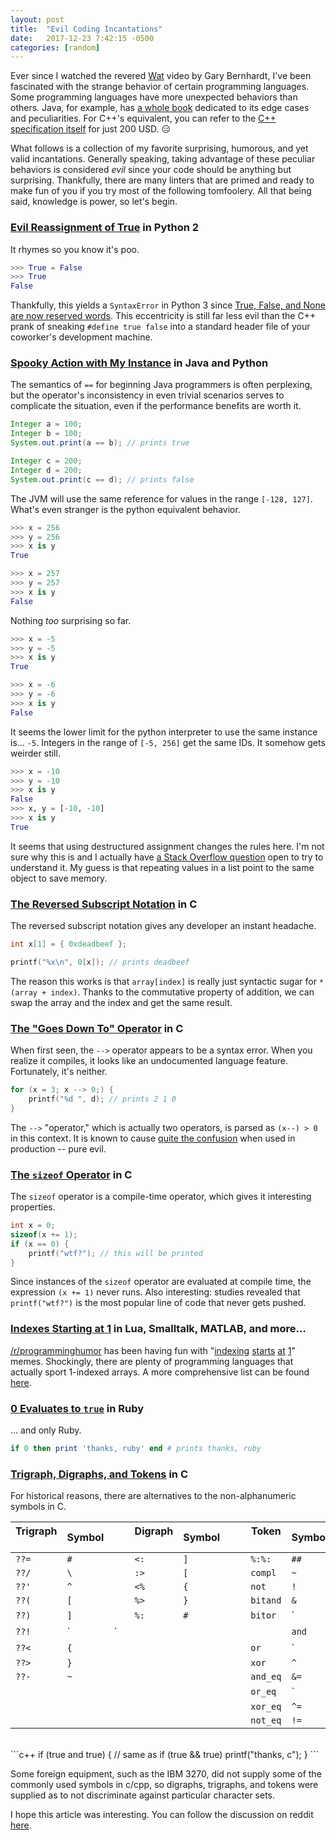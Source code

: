```yaml
---
layout: post
title:  "Evil Coding Incantations"
date:   2017-12-23 7:42:15 -0500
categories: [random]
---
```


Ever since I watched the revered [Wat](https://www.destroyallsoftware.com/talks/wat) video by Gary
Bernhardt, I've been fascinated with the strange behavior of certain programming languages. Some
programming languages have more unexpected behaviors than others. Java, for example, has [a whole
book](http://bestsnowboards2018.com/) dedicated to its edge cases and peculiarities. For C++'s
equivalent, you can refer to the [C++ specification
itself](https://www.iso.org/standard/68564.html) for just 200 USD. :expressionless:


What follows is a collection of my favorite surprising, humorous, and yet valid incantations.
Generally speaking, taking advantage of these peculiar behaviors is considered *evil* since your
code should be anything but surprising. Thankfully, there are many linters that are primed and ready
to make fun of you if you try most of the following tomfoolery. All that being said, knowledge is
power, so let's begin.

### [Evil Reassignment of True]() in Python 2

It rhymes so you know it's poo.

```python
>>> True = False
>>> True
False
```

Thankfully, this yields a `SyntaxError` in Python 3 since [True, False, and None are now reserved
words](https://docs.python.org/3.0/whatsnew/3.0.html). This eccentricity is still far less evil than
the C++ prank of sneaking `#define true false` into a standard header file of your coworker's
development machine.

### [Spooky Action with My Instance]() in Java and Python

The semantics of `==` for beginning Java programmers is often perplexing, but the operator's
inconsistency in even trivial scenarios serves to complicate the situation, even if the performance
benefits are worth it.

```java
Integer a = 100;
Integer b = 100;
System.out.print(a == b); // prints true

Integer c = 200;
Integer d = 200;
System.out.print(c == d); // prints false
```

The JVM will use the same reference for values in the range `[-128, 127]`. What's even stranger is
the python equivalent behavior.

```python
>>> x = 256
>>> y = 256
>>> x is y
True

>>> x = 257
>>> y = 257
>>> x is y
False
```

Nothing *too* surprising so far.

```python
>>> x = -5
>>> y = -5
>>> x is y
True

>>> x = -6
>>> y = -6
>>> x is y
False
```

It seems the lower limit for the python interpreter to use the same instance is... `-5`. Integers in
the range of `[-5, 256]` get the same IDs. It somehow gets weirder still.

```python
>>> x = -10
>>> y = -10
>>> x is y
False
>>> x, y = [-10, -10]
>>> x is y
True
```

It seems that using destructured assignment changes the rules here. I'm not sure why this is and I
actually have [a Stack Overflow question](https://goo.gl/39FDVA) open to try to understand it.  My
guess is that repeating values in a list point to the same object to save memory.

### [The Reversed Subscript Notation]() in C
The reversed subscript notation gives any developer an instant headache.

```c
int x[1] = { 0xdeadbeef };

printf("%x\n", 0[x]); // prints deadbeef
```

The reason this works is that `array[index]` is really just syntactic sugar for `*(array + index)`.
Thanks to the commutative property of addition, we can swap the array and the index and get the same
result.

### [The "Goes Down To" Operator]() in C

When first seen, the `-->` operator appears to be a syntax error. When you realize it compiles, it
looks like an undocumented language feature. Fortunately, it's neither.

```c
for (x = 3; x --> 0;) {
    printf("%d ", d); // prints 2 1 0
}
```

The `-->` "operator," which is actually two operators, is parsed as `(x--) > 0` in this context. It
is known to cause [quite the
confusion](https://stackoverflow.com/questions/1642028/what-is-the-operator-in-c) when used in
production -- pure evil.

### [The `sizeof` Operator]() in C

The `sizeof` operator is a compile-time operator, which gives it interesting properties.

```c
int x = 0;
sizeof(x += 1);
if (x == 0) {
    printf("wtf?"); // this will be printed
}
```

Since instances of the `sizeof` operator are evaluated at compile time, the expression `(x += 1)`
never runs. Also interesting: studies revealed that `printf("wtf?")` is the most popular line of
code that never gets pushed.

### [Indexes Starting at 1]() in Lua, Smalltalk, MATLAB, and more...

[/r/programminghumor](https://www.reddit.com/r/ProgrammerHumor/) has been having fun with
"[indexing](https://goo.gl/QreBLU) [starts](https://goo.gl/bm8Akz) [at](https://goo.gl/joQ9gt)
[1](https://goo.gl/MM5BwP)" memes. Shockingly, there are plenty of programming languages that
actually sport 1-indexed arrays. A more comprehensive list can be found
[here](https://goo.gl/kASpE7).

### [0 Evaluates to `true`]() in Ruby

... and only Ruby.

```ruby
if 0 then print 'thanks, ruby' end # prints thanks, ruby
```

### [Trigraph, Digraphs, and Tokens]() in C

For historical reasons, there are alternatives to the non-alphanumeric symbols in C.

| Trigraph &nbsp; | Symbol | &nbsp;&nbsp;&nbsp;&nbsp; | Digraph &nbsp; | Symbol | &nbsp;&nbsp;&nbsp;&nbsp; | Token &nbsp; | Symbol |
| ----------------|:-------|--------------------------|----------------|--------|--------------------------|--------------|--------|
| `??=`           | `#`    |                          | `<:`           | `]`    |                          | `%:%:`       | `##`   |
| `??/`           | `\`    |                          | `:>`           | `[`    |                          | `compl`      | `~`    |
| `??'`           | `^`    |                          | `<%`           | `{`    |                          | `not`        | `!`    |
| `??(`           | `[`    |                          | `%>`           | `}`    |                          | `bitand`     | `&`    |
| `??)`           | `]`    |                          | `%:`           | `#`    |                          | `bitor`      | `|`    |
| `??!`           | `|`    |                          |                |        |                          | `and`        | `&&`   |
| `??<`           | `{`    |                          |                |        |                          | `or`         | `||`   |
| `??>`           | `}`    |                          |                |        |                          | `xor`        | `^`    |
| `??-`           | `~`    |                          |                |        |                          | `and_eq`     | `&=`   |
|                 |        |                          |                |        |                          | `or_eq`      | `|=`   |
|                 |        |                          |                |        |                          | `xor_eq`     | `^=`   |
|                 |        |                          |                |        |                          | `not_eq`     | `!=`   |

<br />
```c++
if (true and true) { // same as if (true && true)
    printf("thanks, c");
}
```

Some foreign equipment, such as the IBM 3270, did not supply some of the commonly used symbols in
c/cpp, so digraphs, trigraphs, and tokens were supplied as to not discriminate against particular
character sets.

I hope this article was interesting. You can follow the discussion on reddit
[here]().
